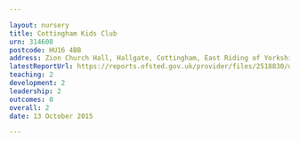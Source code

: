 ```yaml
---

layout: nursery
title: Cottingham Kids Club
urn: 314608
postcode: HU16 4BB
address: Zion Church Hall, Hallgate, Cottingham, East Riding of Yorkshire, HU16 4BB
latestReportUrl: https://reports.ofsted.gov.uk/provider/files/2518830/urn/314608.pdf
teaching: 2
development: 2
leadership: 2
outcomes: 0
overall: 2
date: 13 October 2015

---
```


